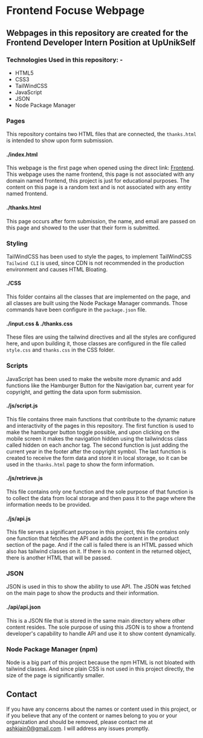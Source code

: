 # Frontend Focuse Webpage

## Webpages in this repository are created for the Frontend Developer Intern Position at UpUnikSelf

### Technologies Used in this repository: -
- HTML5
- CSS3
- TailWindCSS
- JavaScript
- JSON
- Node Package Manager

### Pages
This repository contains two HTML files that are connected, the `thanks.html` is intended to show upon form submission.
#### ./index.html
This webpage is the first page when opened using the direct link: [Frontend](https://ashkjain.github.io/front-focus-upunikself). This webpage uses the name frontend, this page is not associated with any domain named frontend, this project is just for educational purposes. The content on this page is a random text and is not associated with any entity named frontend.
#### ./thanks.html
This page occurs after form submission, the name, and email are passed on this page and showed to the user that their form is submitted.
### Styling
TailWindCSS has been used to style the pages, to implement TailWindCSS `Tailwind CLI` is used, since CDN is not recommended in the production environment and causes HTML Bloating.
#### ./CSS
This folder contains all the classes that are implemented on the page, and all classes are built using the Node Package Manager commands. Those commands have been configure in the `package.json` file.
#### ./input.css & ./thanks.css
These files are using the tailwind directives and all the styles are configured here, and upon building it, those classes are configured in the file called `style.css` and `thanks.css` in the CSS folder.

### Scripts
JavaScript has been used to make the website more dynamic and add functions like the Hamburger Button for the Navigation bar, current year for copyright, and getting the data upon form submission. 
#### ./js/script.js
This file contains three main functions that contribute to the dynamic nature and interactivity of the pages in this repository. The first function is used to make the hamburger button toggle possible, and upon clicking on the mobile screen it makes the navigation hidden using the tailwindcss class called hidden on each anchor tag. The second function is just adding the current year in the footer after the copyright symbol. The last function is created to receive the form data and store it in local storage, so it can be used in the `thanks.html` page to show the form information.
#### ./js/retrieve.js
This file contains only one function and the sole purpose of that function is to collect the data from local storage and then pass it to the page where the information needs to be provided.
#### ./js/api.js
This file serves a significant purpose in this project, this file contains only one function that fetches the API and adds the content in the product section of the page. And if the call is failed there is an HTML passed which also has tailwind classes on it. If there is no content in the returned object, there is another HTML that will be passed.

### JSON
JSON is used in this to show the ability to use API. The JSON was fetched on the main page to show the products and their information.
#### ./api/api.json
This is a JSON file that is stored in the same main directory where other content resides. The sole purpose of using this JSON is to show a frontend developer's capability to handle API and use it to show content dynamically.

### Node Package Manager (npm)
Node is a big part of this project because the npm HTML is not bloated with tailwind classes. And since plain CSS is not used in this project directly, the size of the page is significantly smaller.

## Contact
If you have any concerns about the names or content used in this project, or if you believe that any of the content or names belong to you or your organization and should be removed, please contact me at <ashkjain0@gmail.com>. I will address any issues promptly.
